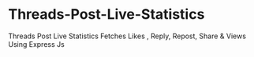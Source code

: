 # Threads-Post-Live-Statistics
Threads Post Live Statistics Fetches Likes , Reply, Repost, Share &amp; Views Using Express Js


